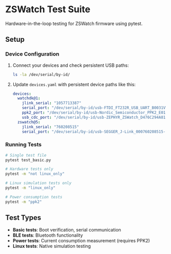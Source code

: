 # ZSWatch Test Suite

Hardware-in-the-loop testing for ZSWatch firmware using pytest.

## Setup

### Device Configuration
1. Connect your devices and check persistent USB paths:
   ```bash
   ls -la /dev/serial/by-id/
   ```

2. Update `devices.yaml` with persistent device paths like this:
   ```yaml
   devices:
     watchdk@1:
       jlink_serial: "1057713387"
       serial_port: "/dev/serial/by-id/usb-FTDI_FT232R_USB_UART_B0031VW0-if00-port0"
       ppk2_port: "/dev/serial/by-id/usb-Nordic_Semiconductor_PPK2_E01C7386A791-if01"
       usb_cdc_port: "/dev/serial/by-id/usb-ZEPHYR_ZSWatch_D476C294A8135102-if00"
     zswatch@5:
       jlink_serial: "760208515"
       serial_port: "/dev/serial/by-id/usb-SEGGER_J-Link_000760208515-if00"
   ```

### Running Tests
```bash
# Single test file
pytest test_basic.py

# Hardware tests only
pytest -m "not linux_only"

# Linux simulation tests only
pytest -m "linux_only"

# Power consumption tests
pytest -m "ppk2"
```

## Test Types
- **Basic tests**: Boot verification, serial communication
- **BLE tests**: Bluetooth functionality
- **Power tests**: Current consumption measurement (requires PPK2)
- **Linux tests**: Native simulation testing
